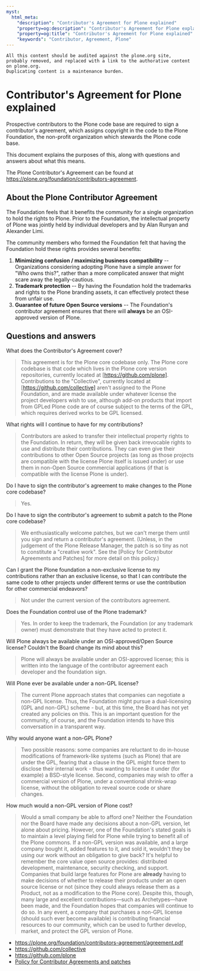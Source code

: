 ```yaml
---
myst:
  html_meta:
    "description": "Contributor's Agreement for Plone explained"
    "property=og:description": "Contributor's Agreement for Plone explained"
    "property=og:title": "Contributor's Agreement for Plone explained"
    "keywords": "Contributor, Agreement, Plone"
---
```


```{todo}
All this content should be audited against the plone.org site, probably removed, and replaced with a link to the authorative content on plone.org.
Duplicating content is a maintenance burden.
```

# Contributor's Agreement for Plone explained

Prospective contributors to the Plone code base are required to sign a contributor's agreement, which assigns copyright in the code to the Plone Foundation, the non-profit organization which stewards the Plone code base.

This document explains the purposes of this, along with questions and answers about what this means.

The Plone Contributor's Agreement can be found at https://plone.org/foundation/contributors-agreement.


## About the Plone Contributor Agreement

The Foundation feels that it benefits the community for a single organization to hold the rights to Plone.
Prior to the Foundation, the intellectual property of Plone was jointly held by individual developers and by Alan Runyan and Alexander Limi.

The community members who formed the Foundation felt that having the Foundation hold these rights provides several benefits:

1.  **Minimizing confusion / maximizing business compatibility** -- Organizations considering adopting Plone have a simple answer for "Who owns this?", rather than a more complicated answer that might scare away the legally-cautious.
2.  **Trademark protection** -- By having the Foundation hold the trademarks and rights to the Plone branding assets, it can effectively protect these from unfair use.
3.  **Guarantee of future Open Source versions** -- The Foundation's contributor agreement ensures that there will **always** be an OSI-approved version of Plone.


## Questions and answers

What does the Contributor's Agreement cover?

> This agreement is for the Plone core codebase only.
> The Plone core codebase is that code which lives in the Plone core version repositories, currently located at [https://github.com/plone].
> Contributions to the "Collective", currently located at [https://github.com/collective] aren't assigned to the Plone Foundation, and are made available under whatever license the project developers wish to use, although add-on products that import from GPLed Plone code are of course subject to the terms of the GPL, which requires derived works to be GPL licensed.

What rights will I continue to have for my contributions?

> Contributors are asked to transfer their intellectual property rights to the Foundation.
> In return, they will be given back irrevocable rights to use and distribute their contributions.
> They can even give their contributions to other Open Source projects (as long as those projects are compatible with the license Plone itself is issued under) or use them in non-Open Source commercial applications (if that is compatible with the license Plone is under).

Do I have to sign the contributor's agreement to make changes to the Plone core codebase?

> Yes.

Do I have to sign the contributor's agreement to submit a patch to the Plone core codebase?

> We enthusiastically welcome patches, but we can't merge them until you sign and return a contributor's agreement.
> (Unless, in the judgement of the Plone Release Manager, the patch is so tiny as not to constitute a "creative work".
> See the [Policy for Contributor Agreements and Patches] for more detail on this policy.)

Can I grant the Plone foundation a non-exclusive license to my contributions rather than an exclusive license, so that I can contribute the same code to other projects under different terms or use the contribution for other commercial endeavors?

> Not under the current version of the contributors agreement.

Does the Foundation control use of the Plone trademark?

> Yes.
> In order to keep the trademark, the Foundation (or any trademark owner) must demonstrate that they have acted to protect it.

Will Plone always be available under an OSI-approved/Open Source license?
Couldn't the Board change its mind about this?

> Plone will always be available under an OSI-approved license; this is written into the language of the contributor agreement each developer and the foundation sign.

Will Plone ever be available under a non-GPL license?

> The current Plone approach states that companies can negotiate a non-GPL license.
> Thus, the Foundation might pursue a dual-licensing (GPL and non-GPL) scheme -
> but, at this time, the Board has not yet created any policies on this.
> This is an important question for the community, of course, and the Foundation intends to have this conversation in a transparent way.

Why would anyone want a non-GPL Plone?

> Two possible reasons: some companies are reluctant to do in-house modifications of framework-like systems (such as Plone) that are under the GPL, fearing that a clause in the GPL might force them to disclose their internal work - thus wanting to license it under (for example) a BSD-style license.
> Second, companies may wish to offer a commercial version of Plone, under a conventional shrink-wrap license, without the obligation to reveal source code or share changes.

How much would a non-GPL version of Plone cost?

> Would a small company be able to afford one?
> Neither the Foundation nor the Board have made any decisions about a non-GPL version, let alone about pricing.
> However, one of the Foundation's stated goals is to maintain a level playing field for Plone while trying to benefit all of the Plone commons.
> If a non-GPL version was available, and a large company bought it,
> added features to it, and sold it, wouldn't they be using our work without an obligation to give back?
> It's helpful to remember the core value open source provides: distributed development, maintenance, security checking, and support.
> Companies that build large features for Plone are **already** having to make decisions of whether to release their products under an open source license or not (since they could always release them as a Product, not as a modification to the Plone core).
> Despite this, though, many large and excellent contributions—such as Archetypes—have been made, and the Foundation hopes that companies will continue to do so.
> In any event, a company that purchases a non-GPL license (should such ever become available) is contributing financial resources to our community, which can be used to further develop, market, and protect the GPL version of Plone.

- https://plone.org/foundation/contributors-agreement/agreement.pdf
- https://github.com/collective
- https://github.com/plone
- [Policy for Contributor Agreements and patches](https://plone.org/foundation/materials/foundation-resolutions/patch-policy-052011)
